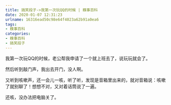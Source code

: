 ```yaml
---
title: 搞笑段子->我第一次玩QQ的时候 | 糗事百科
date: 2020-01-07 12:31:23
urlname: 16316ead50c98e64f4023a62b91a0ea6
tags: 
- 糗事百科
categories:
- 糗事百科
- 搞笑段子
---
```

我第一次玩QQ的时候，老公帮我申请了一个就上班去了，说玩玩就会了。

然后听到敲门声，我出去开门，没人啊。

又听到咳嗽声，还一会儿一咳，听了听，发现是音箱里出来的，就对音箱说：咳嗽了就别聊了！想想不对，又对着话筒说了一遍。

还咳，没办法把电脑关了。


